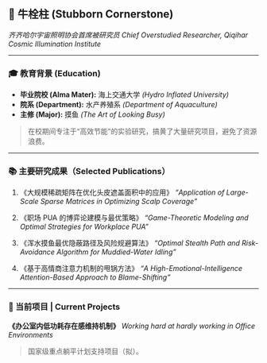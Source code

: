 ## 🐂 牛栓柱 (Stubborn Cornerstone)

*齐齐哈尔宇宙照明协会首席被研究员*
*Chief Overstudied Researcher, Qiqihar Cosmic Illumination Institute*

---

### 🎓 教育背景 (Education)

* **毕业院校 (Alma Mater):** 海上交通大学 *(Hydro Inflated University)*
* **院系 (Department):** 水产养殖系 *(Department of Aquaculture)*
* **主修 (Major):** 摸鱼 *(The Art of Looking Busy)*

> 在校期间专注于“高效节能”的实验研究，搞黄了大量研究项目，避免了资源浪费。

---

### 📚 主要研究成果（Selected Publications）

1. 《大规模稀疏矩阵在优化头皮遮盖面积中的应用》
  *“Application of Large-Scale Sparse Matrices in Optimizing Scalp Coverage”*

2. 《职场 PUA 的博弈论建模与最优策略》
  *“Game-Theoretic Modeling and Optimal Strategies for Workplace PUA”*

3. 《浑水摸鱼最优隐蔽路径及风险规避算法》
  *“Optimal Stealth Path and Risk-Avoidance Algorithm for Muddied-Water Idling”*

4. 《基于高情商注意力机制的甩锅方法》
  *“A High-Emotional-Intelligence Attention-Based Approach to Blame-Shifting”*

---

### 🧠 当前项目 | Current Projects

**《办公室内低功耗存在感维持机制》**
*Working hard at hardly working in Office Environments*
> 国家级重点躺平计划支持项目（拟）。



